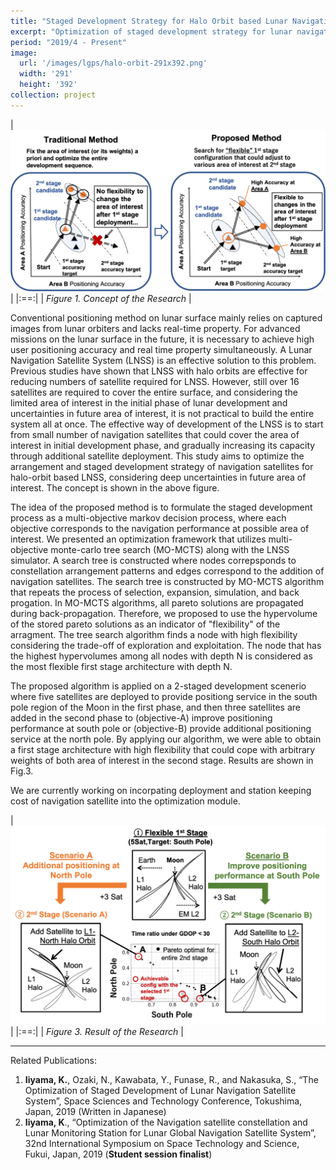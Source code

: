 ```yaml
---
title: "Staged Development Strategy for Halo Orbit based Lunar Navigation Satellite System"
excerpt: "Optimization of staged development strategy for lunar navigation satellite system considering uncertainties in future area of interest"
period: "2019/4 - Present"
image: 
  url: '/images/lgps/halo-orbit-291x392.png'
  width: '291'
  height: '392'
collection: project
---
```


| ![lnss_concept-1064x546.png](/images/lgps/lnss_concept-1064x546.png)|
|:==:|
| *Figure 1. Concept of the Research* |

Conventional positioning method on lunar surface mainly relies on captured images from lunar orbiters and lacks real-time property. For advanced missions on the lunar surface in the future, it is necessary to achieve high user positioning accuracy and real time property simultaneously. A Lunar Navigation Satellite System (LNSS) is an effective solution to this problem. Previous studies have shown that LNSS with halo orbits are effective for reducing numbers of satellite required for LNSS. However, still over 16 satellites are required to cover the entire surface, and considering the limited area of interest in the initial phase of lunar development and uncertainties in future area of interest, it is not practical to build the entire system all at once. The effective way of development of the LNSS is to start from small number of navigation satellites that could cover the area of interest in initial development phase, and gradually increasing its capacity through additional satellite deployment. This study aims to optimize the arrangement and staged development strategy of navigation satellites for halo-orbit based LNSS, considering deep uncertainties in future area of interest. The concept is shown in the above figure.

The idea of the proposed method is to formulate the staged development process as a multi-objective markov decision process, where each objective corresponds to the navigation performance at possible area of interest. We presented an optimization framework that utilizes multi-objective monte-carlo tree search (MO-MCTS) along with the LNSS simulator. A search tree is constructed where nodes correpsponds to constellation arrangement patterns and edges correspond to the addition of navigation satellites. The search tree is constructed by MO-MCTS algorithm that repeats the process of selection, expansion, simulation, and back progation. In MO-MCTS algorithms, all pareto solutions are propagated during back-propagation. Therefore, we proposed to use the hypervolume of the stored pareto solutions as an indicator of "flexibility" of the arragment. The tree search algorithm finds a node with high flexibility considering the trade-off of exploration and exploitation. The node that has the highest hypervolumes among all nodes with depth N is considered as the most flexible first stage architecture with depth N.

The proposed algorithm is applied on a 2-staged development scenerio where five satellites are deployed to provide positiong service in the south pole region of the Moon in the first phase, and then three satellites are added in the second phase to (objective-A) improve positioning performance at south pole or (objective-B) provide additional positioning service at the north pole. By applying our algorithm, we were able to obtain a first stage architecture with high flexibility that could cope with arbitrary weights of both area of interest in the second stage. Results are shown in Fig.3.

We are currently working on incorpating deployment and station keeping cost of navigation satellite into the optimization module.

| ![lnss_result-1069x674.png](/images/lgps/lnss_result-1069x674.png)|
|:==:|
| *Figure 3. Result of the Research* |

---
Related Publications:
1. **Iiyama, K.**, Ozaki, N., Kawabata, Y., Funase, R., and Nakasuka, S., “The Optimization of Staged Development of Lunar Navigation Satellite System”, Space Sciences and Technology Conference, Tokushima, Japan, 2019 (Written in Japanese)
2. **Iiyama, K**., “Optimization of the Navigation satellite constellation and Lunar Monitoring Station for Lunar Global Navigation Satellite System”, 32nd International Symposium on Space Technology and Science, Fukui, Japan, 2019 (**Student session finalist**)